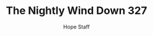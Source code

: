 ---
image: /assets/img/nwd/327_nwd_joshua_1_9_nlt.png
title: The Nightly Wind Down 327
number: 327
categories:
  - The Nightly Wind Down
author: Hope Staff
notes: The Nightly Wind Down 327
embed: >-
  EMBED_GOES_HERE
transcript: >-
  SOME LINES OF TEXT START HERE
---